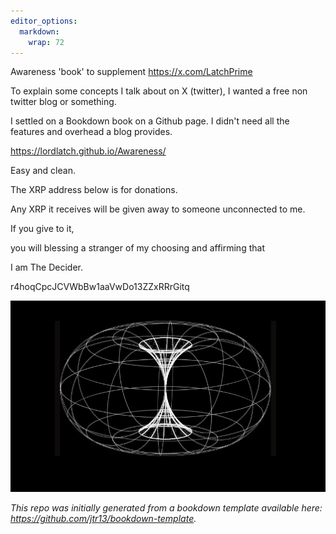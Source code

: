 ```yaml
---
editor_options: 
  markdown: 
    wrap: 72
---
```


Awareness 'book' to supplement <https://x.com/LatchPrime>

To explain some concepts I talk about on X (twitter), I wanted a free
non twitter blog or something.

I settled on a Bookdown book on a Github page. I didn't need all the
features and overhead a blog provides.

<https://lordlatch.github.io/Awareness/>

Easy and clean.

The XRP address below is for donations.

Any XRP it receives will be given away to someone unconnected to me.

If you give to it,

you will blessing a stranger of my choosing and affirming that

I am The Decider.

r4hoqCpcJCVWbBw1aaVwDo13ZZxRRrGitq

![](images/clipboard-3912433422.png)

*This repo was initially generated from a bookdown template available
here: <https://github.com/jtr13/bookdown-template>.*
